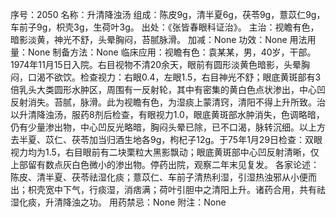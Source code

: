 序号：2050
名称：升清降浊汤
组成：陈皮9g，清半夏6g，茯苓9g，薏苡仁9g，车前子9g，枳壳3g，生荷叶3g。
出处：《张皆春眼科证治》。
主治：视瞻有色，暗影淡黄，神光不舒，头晕胸闷，苔腻脉滑。
加减：None
功效：None
用法用量：None
制备方法：None
临床应用：视瞻有色：袁某某，男，40岁，干部。1974年11月15日入院。右目视物不清20余天，眼前有圆形淡黄色暗影，头晕胸闷，口渴不欲饮。检查视力：右眼0.4，左眼1.5，右目神光不舒；眼底黄斑部有3倍乳头大类圆形水肿区，周围有一反射轮，其中有密集的黄白色点状渗出，中心凹反射消失。苔腻，脉滑。此为视瞻有色，为湿痰上蒙清窍，清阳不得上升所致。治以升清降浊汤，服药8剂后检查，有眼视力1.0，眼底黄斑部水肿消失，色调略暗，仍有少量渗出物，中心凹反光略暗，胸闷头晕已除，已不口渴，脉转沉细。以上方去半夏、苡仁、茯苓加当归酒生地各9g，枸杞子12g。于75年1月29日检查：双眼视力均为1.5，右目眼前有二块栗粒大黑影飘动；眼底黄斑部中心凹反射清晰，仅上部留有数点灰白色微小的渗出物。停药出院，观察二年末见复发。
各家论述：陈皮、清半夏、茯苓祛湿化痰；薏苡仁、车前子清热利湿，引湿热浊邪从小便而出；枳壳宽中下气，行痰湿，消痞满；荷叶引胆中之清阳上升。诸药合用，共有祛湿化痰，升清降浊之功。
用药禁忌：None
附注：None
